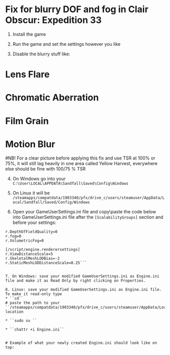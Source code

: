 # Fix for blurry DOF and fog in Clair Obscur: Expedition 33

1. Install the game

2. Run the game and set the settings however you like

3. Disable the blurry stuff like:

# Lens Flare

# Chromatic Aberration

# Film Grain

# Motion Blur

#NB! For a clear picture before applying this fix and use TSR at 100% or 75%, it will still lag heavily in one area called Yellow Harvest, everywhere else should be fine with 100/75 % TSR

4. On Windows go into your
``C:\User\LOCAL\APPDATA\Sandfall\Saved\Config\Windows``


5. On Linux it will be
`` /steamapps/compatdata/1903340/pfx/drive_c/users/steamuser/AppData/Local/Sandfall/Saved/Config/Windows ``

6. Open your GameUserSettings.ini file and copy\paste the code below into GameUserSettings.ini file after the ``[ScalabilityGroups]`` section and before your settings:

```[SystemSettings]
r.DepthOfFieldQuality=0
r.fog=0
r.VolumetricFog=0

[/script/engine.renderersettings]
r.ViewDistanceScale=5
r.SkeletalMeshLODBias=-2
r.StaticMeshLODDistanceScale=0.25```


7. On Windows: save your modified GameUserSettings.ini as Engine.ini file and make it as Read Only by right clicking on Properties.

8. Linux: save your modified GameUserSettings.ini as Engine.ini file. To make it read-only type
* ``cd`` 
# paste the path to your
``/steamapps/compatdata/1903340/pfx/drive_c/users/steamuser/AppData/Local/Sandfall/Saved/Config/Windows``
location

* ``sudo su ``

* ``chattr +i Engine.ini``


# Example of what your newly created Engine.ini should look like on top:

